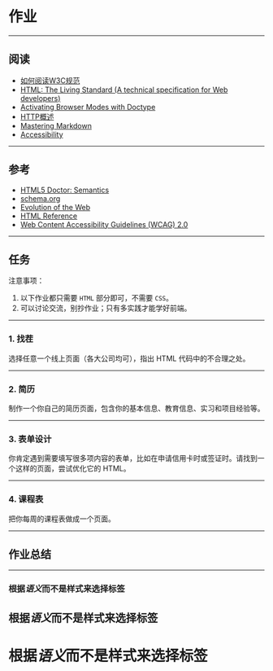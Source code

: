 # 作业

---

## 阅读

* [如何阅读W3C规范](http://www.chinaw3c.org/how-to-read-spec-wxx.html)
* [HTML: The Living Standard (A technical specification for Web developers)](https://developers.whatwg.org/)
* [Activating Browser Modes with Doctype](https://hsivonen.fi/doctype/)
* [HTTP概述](https://developer.mozilla.org/zh-CN/docs/Web/HTTP/Overview)
* [Mastering Markdown](https://guides.github.com/features/mastering-markdown/)
* [Accessibility](https://www.w3.org/standards/webdesign/accessibility)

---

## 参考

* [HTML5 Doctor: Semantics](http://html5doctor.com/element-index/)
* [schema.org](http://schema.org/)
* [Evolution of the Web](http://www.evolutionoftheweb.com/?hl=zh-cn)
* [HTML Reference](https://developer.mozilla.org/en-US/docs/Web/HTML/Reference)
* [Web Content Accessibility Guidelines (WCAG) 2.0](https://www.w3.org/TR/WCAG20/)

---

## 任务

注意事项：

1. 以下作业都只需要 `HTML` 部分即可，不需要 `CSS`。
2. 可以讨论交流，别抄作业；只有多实践才能学好前端。

---

### 1. 找茬

选择任意一个线上页面（各大公司均可），指出 HTML 代码中的不合理之处。

---

### 2. 简历

制作一个你自己的简历页面，包含你的基本信息、教育信息、实习和项目经验等。

---

### 3. 表单设计

你肯定遇到需要填写很多项内容的表单，比如在申请信用卡时或签证时。请找到一个这样的页面，尝试优化它的 HTML。

---

### 4. 课程表

把你每周的课程表做成一个页面。


---

## 作业总结

---

### 根据*语义*而不是样式来选择标签
## 根据*语义*而不是样式来选择标签
# 根据*语义*而不是样式来选择标签


